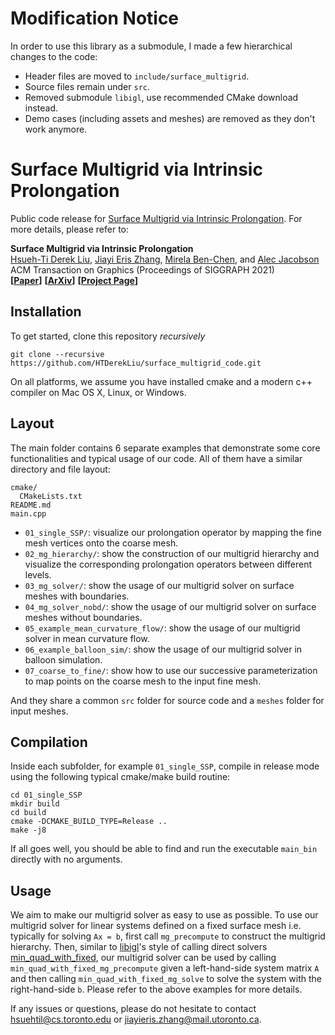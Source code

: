 # Modification Notice

In order to use this library as a submodule, I made a few hierarchical changes to the code:

- Header files are moved to `include/surface_multigrid`.
- Source files remain under `src`.
- Removed submodule `libigl`, use recommended CMake download instead.
- Demo cases (including assets and meshes) are removed as they don't work anymore.

# Surface Multigrid via Intrinsic Prolongation

Public code release for [Surface Multigrid via Intrinsic Prolongation](https://www.dgp.toronto.edu/projects/intrinsic-prolongation/). For more details, please refer to:

**Surface Multigrid via Intrinsic Prolongation**<br>
[Hsueh-Ti Derek Liu](https://www.dgp.toronto.edu/~hsuehtil/), [Jiayi Eris Zhang](https://eriszhang.github.io/), [Mirela Ben-Chen](https://mirela.net.technion.ac.il/), and [Alec Jacobson](https://www.cs.toronto.edu/~jacobson/)<br>
ACM Transaction on Graphics (Proceedings of SIGGRAPH 2021)<br>
**[[Paper](http://www.dgp.toronto.edu/~hsuehtil/pdf/surfMG_65mb.pdf)]** **[[ArXiv](https://arxiv.org/abs/2104.13755)]** **[[Project Page](https://www.dgp.toronto.edu/projects/intrinsic-prolongation/)]**

## Installation
To get started, clone this repository *recursively*
```
git clone --recursive https://github.com/HTDerekLiu/surface_multigrid_code.git
```
On all platforms, we assume you have installed cmake and a modern c++ compiler on Mac OS X, Linux, or Windows.

## Layout
The main folder contains 6 separate examples that demonstrate some core functionalities and typical usage of our code. All of them have a similar directory and file layout:
```
cmake/
  CMakeLists.txt
README.md
main.cpp
```
+ `01_single_SSP/`: visualize our prolongation operator by mapping the fine mesh vertices onto the coarse mesh.
+ `02_mg_hierarchy/`: show the construction of our multigrid hierarchy and visualize the corresponding prolongation operators between different levels.
+ `03_mg_solver/`: show the usage of our multigrid solver on surface meshes with boundaries.
+ `04_mg_solver_nobd/`: show the usage of our multigrid solver on surface meshes without boundaries.
+ `05_example_mean_curvature_flow/`: show the usage of our multigrid solver in mean curvature flow.
+ `06_example_balloon_sim/`: show the usage of our multigrid solver in balloon simulation.
+ `07_coarse_to_fine/`: show how to use our successive parameterization to map points on the coarse mesh to the input fine mesh.

And they share a common `src` folder for source code and a `meshes` folder for input meshes.

## Compilation
Inside each subfolder, for example `01_single_SSP`, compile in release mode using the following typical cmake/make build routine:
```
cd 01_single_SSP
mkdir build
cd build
cmake -DCMAKE_BUILD_TYPE=Release ..
make -j8
```
If all goes well, you should be able to find and run the executable `main_bin` directly with no arguments.

## Usage
We aim to make our multigrid solver as easy to use as possible. To use our multigrid solver for linear systems defined on a fixed surface mesh i.e. typically for solving `Ax = b`, first call `mg_precompute` to construct the multigrid hierarchy. Then, similar to [libigl](https://github.com/libigl/libigl/)'s style of calling direct solvers [min_quad_with_fixed](https://github.com/libigl/libigl/blob/main/include/igl/min_quad_with_fixed.h), our multigrid solver can be used by calling `min_quad_with_fixed_mg_precompute` given a left-hand-side system matrix `A` and then calling `min_quad_with_fixed_mg_solve` to solve the system with the right-hand-side `b`. Please refer to the above examples for more details.

If any issues or questions, please do not hesitate to contact hsuehtil@cs.toronto.edu or jiayieris.zhang@mail.utoronto.ca.